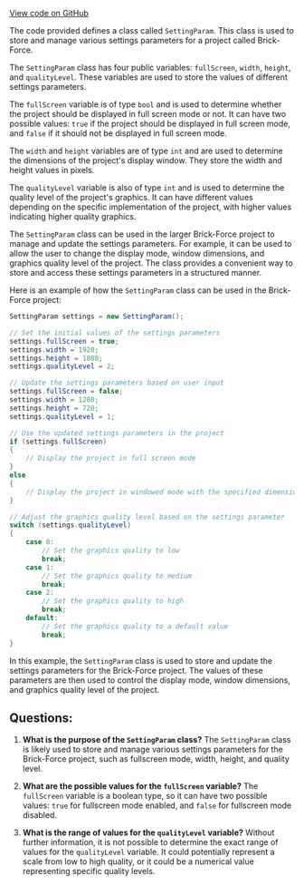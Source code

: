 [View code on GitHub](https://github.com/TieHaxJan/Brick-Force/Assembly-CSharp\SettingParam.cs)

The code provided defines a class called `SettingParam`. This class is used to store and manage various settings parameters for a project called Brick-Force. 

The `SettingParam` class has four public variables: `fullScreen`, `width`, `height`, and `qualityLevel`. These variables are used to store the values of different settings parameters. 

The `fullScreen` variable is of type `bool` and is used to determine whether the project should be displayed in full screen mode or not. It can have two possible values: `true` if the project should be displayed in full screen mode, and `false` if it should not be displayed in full screen mode.

The `width` and `height` variables are of type `int` and are used to determine the dimensions of the project's display window. They store the width and height values in pixels.

The `qualityLevel` variable is also of type `int` and is used to determine the quality level of the project's graphics. It can have different values depending on the specific implementation of the project, with higher values indicating higher quality graphics.

The `SettingParam` class can be used in the larger Brick-Force project to manage and update the settings parameters. For example, it can be used to allow the user to change the display mode, window dimensions, and graphics quality level of the project. The class provides a convenient way to store and access these settings parameters in a structured manner.

Here is an example of how the `SettingParam` class can be used in the Brick-Force project:

```csharp
SettingParam settings = new SettingParam();

// Set the initial values of the settings parameters
settings.fullScreen = true;
settings.width = 1920;
settings.height = 1080;
settings.qualityLevel = 2;

// Update the settings parameters based on user input
settings.fullScreen = false;
settings.width = 1280;
settings.height = 720;
settings.qualityLevel = 1;

// Use the updated settings parameters in the project
if (settings.fullScreen)
{
    // Display the project in full screen mode
}
else
{
    // Display the project in windowed mode with the specified dimensions
}

// Adjust the graphics quality level based on the settings parameter
switch (settings.qualityLevel)
{
    case 0:
        // Set the graphics quality to low
        break;
    case 1:
        // Set the graphics quality to medium
        break;
    case 2:
        // Set the graphics quality to high
        break;
    default:
        // Set the graphics quality to a default value
        break;
}
```

In this example, the `SettingParam` class is used to store and update the settings parameters for the Brick-Force project. The values of these parameters are then used to control the display mode, window dimensions, and graphics quality level of the project.
## Questions: 
 1. **What is the purpose of the `SettingParam` class?**
The `SettingParam` class is likely used to store and manage various settings parameters for the Brick-Force project, such as fullscreen mode, width, height, and quality level.

2. **What are the possible values for the `fullScreen` variable?**
The `fullScreen` variable is a boolean type, so it can have two possible values: `true` for fullscreen mode enabled, and `false` for fullscreen mode disabled.

3. **What is the range of values for the `qualityLevel` variable?**
Without further information, it is not possible to determine the exact range of values for the `qualityLevel` variable. It could potentially represent a scale from low to high quality, or it could be a numerical value representing specific quality levels.